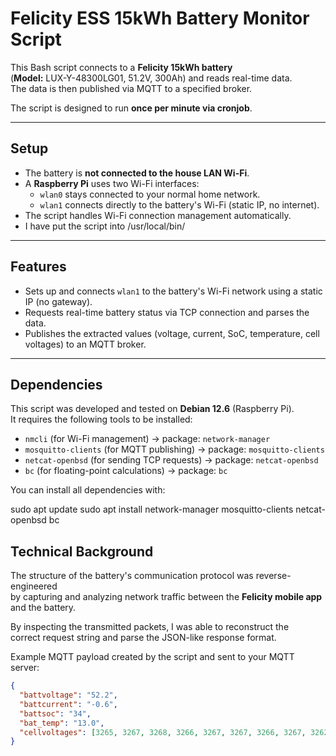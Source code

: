 # Felicity ESS 15kWh Battery Monitor Script

This Bash script connects to a **Felicity 15kWh battery**  
(**Model:** LUX-Y-48300LG01, 51.2V, 300Ah) and reads real-time data.  
The data is then published via MQTT to a specified broker.

The script is designed to run **once per minute via cronjob**.

---

## Setup

- The battery is **not connected to the house LAN Wi-Fi**.
- A **Raspberry Pi** uses two Wi-Fi interfaces:
  - `wlan0` stays connected to your normal home network.
  - `wlan1` connects directly to the battery's Wi-Fi (static IP, no internet).
- The script handles Wi-Fi connection management automatically.
- I have put the script into /usr/local/bin/

---
## Features

- Sets up and connects `wlan1` to the battery's Wi-Fi network using a static IP (no gateway).
- Requests real-time battery status via TCP connection and parses the data.
- Publishes the extracted values (voltage, current, SoC, temperature, cell voltages) to an MQTT broker.

---

## Dependencies

This script was developed and tested on **Debian 12.6** (Raspberry Pi).  
It requires the following tools to be installed:

- `nmcli` (for Wi-Fi management) → package: `network-manager`
- `mosquitto-clients` (for MQTT publishing) → package: `mosquitto-clients`
- `netcat-openbsd` (for sending TCP requests) → package: `netcat-openbsd`
- `bc` (for floating-point calculations) → package: `bc`

You can install all dependencies with:


sudo apt update
sudo apt install network-manager mosquitto-clients netcat-openbsd bc


## Technical Background

The structure of the battery's communication protocol was reverse-engineered  
by capturing and analyzing network traffic between the **Felicity mobile app** and the battery.

By inspecting the transmitted packets, I was able to reconstruct the  
correct request string and parse the JSON-like response format.

Example MQTT payload created by the script and sent to your MQTT server:

```json
{
  "battvoltage": "52.2",
  "battcurrent": "-0.6",
  "battsoc": "34",
  "bat_temp": "13.0",
  "cellvoltages": [3265, 3267, 3268, 3266, 3267, 3267, 3266, 3267, 3262, 3262, 3262, 3262, 3262, 3263, 3263, 3263]
}
